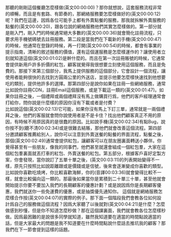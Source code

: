 那聽的剛剛這個餐廳怎麼樣做(英文00:00:00)？那你就想說，這套服務流程非常的順暢，而且是有套路、有節奏的，那網絡服務要怎麼樣做好的(英文00:00:12)呢？我們在這邊，因爲各位可能手上都有外賣點餐的服務，那我就拆解外賣服務的點餐的(英文00:00:20)，跟各位說的網絡服務他們其實怎麼樣做的。第一部分就是剛入門，剛入門的時候通常絕大多數的(英文00:00:36)就會簡化註冊流程，只要求用手機號碼號去註冊服務。第二段是當我們在下載新的手機(英文00:00:47)的時候，他通常在登錄的時候，再一打開(英文00:00:54)的時候，都會有事業的提示指南，清晰的敘述服務的價值，還有這個運服務是怎麼樣運作的？讓使用者立刻就知道這個(英文00:01:02)是幹什麼的。而且在第一次註冊賬號的時候，它通常會提供新用戶許多折價的紅包，顧客就覺得我很想要立刻使用這個服務，而且是免費的。那接下來第三個部分，我馬上提供服務的這個部分，它會設計一個流程，讓使用者能夠很快的去找到方圓兩公里的外送店，並提示他要怎麼樣快速找到他想要吃的類別，提供他許多的選擇。那第四部分是說你如果在註冊一些網絡服務，通常比如說你註冊CDN，註冊Email這個服務，或是下載這一類的(英文00:01:47)。如果你註冊之後，一個禮拜或兩個禮拜沒有馬上做購買行爲，他們的客戶經理通常會打給你，問你說是什麼樣的原因你沒有下載或者是付費？\
比如說這個(英文00:02:13)它可能，如果你沒有馬上下訂三單，通常就是一兩個禮拜之後，他們的客服就會問你說使用者是不是卡住？找出他們顧客真正不用的原因，有時候不用原因真的是很蠢的原因。比如說手機(英文00:02:34)有點Bug，說你按不到(聽不清00:02:34)或是很難去結賬，那他們就會改善這個流程。第四部分邀請顧客推薦給別人，說你可以注意到外賣送餐的點餐的界面流程，點餐之後，那個(英文00:02:49)通常會提供紅包，讓顧客可以在朋友圈裏面轉送小夥伴。你覺得甚至有一些朋友，像我的同事們，他們甚至就還會組成一個紅包羣，大家在這個紅包羣裏面就丟打車的紅包、外賣送餐的紅包。第五部分，根據客戶喜好定製方案，你會發現，當你說訂了五單十單之後，(英文00:03:11)的列表開始變得不一樣，原先只按照比如說距離跟或是價錢或是信號，後來會逐漸變成你喜歡的類型。比如說你喜歡吃燒烤，你比較喜歡海鮮，你的(音譯00:03:36)就會變得比較不一樣，就會比較偏向這一類的。那最後如果當你是累積到二十單三十單，甚至他就會開始提示你要不要加入我們的長期顧客的優惠計劃？或是說因爲你是長期顧客優惠，我們就送你一些免運費的優惠，或是抽獎優先通知你。
這個就是網絡服務怎麼樣合作按(英文00:04:07)的實際的例子。那下面一個階段我們會教各位如何設計爲自己的服務做這個流程？因爲大家聽了以後就對(英文00:04:21)是什麼？怎麼做感到秒懂，但是你不知道怎麼秒做？那在這個課裏面，我們就會教各位怎麼樣秒做。因爲最困難的是說很多同學就知道，雖然我知道要在適當的時間點說適當的話，但是大家最大的問題是我不知道要在什麼時間點說什麼話去推坑我的顧客？那我們在下一節會提到這樣的話題。
